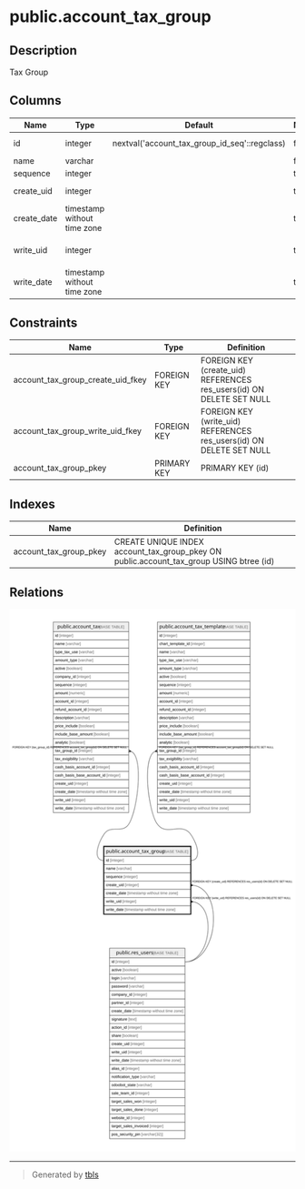 # public.account_tax_group

## Description

Tax Group

## Columns

| Name | Type | Default | Nullable | Children | Parents | Comment |
| ---- | ---- | ------- | -------- | -------- | ------- | ------- |
| id | integer | nextval('account_tax_group_id_seq'::regclass) | false | [public.account_tax](public.account_tax.md) [public.account_tax_template](public.account_tax_template.md) |  |  |
| name | varchar |  | false |  |  | Name |
| sequence | integer |  | true |  |  | Sequence |
| create_uid | integer |  | true |  | [public.res_users](public.res_users.md) | Created by |
| create_date | timestamp without time zone |  | true |  |  | Created on |
| write_uid | integer |  | true |  | [public.res_users](public.res_users.md) | Last Updated by |
| write_date | timestamp without time zone |  | true |  |  | Last Updated on |

## Constraints

| Name | Type | Definition |
| ---- | ---- | ---------- |
| account_tax_group_create_uid_fkey | FOREIGN KEY | FOREIGN KEY (create_uid) REFERENCES res_users(id) ON DELETE SET NULL |
| account_tax_group_write_uid_fkey | FOREIGN KEY | FOREIGN KEY (write_uid) REFERENCES res_users(id) ON DELETE SET NULL |
| account_tax_group_pkey | PRIMARY KEY | PRIMARY KEY (id) |

## Indexes

| Name | Definition |
| ---- | ---------- |
| account_tax_group_pkey | CREATE UNIQUE INDEX account_tax_group_pkey ON public.account_tax_group USING btree (id) |

## Relations

![er](public.account_tax_group.svg)

---

> Generated by [tbls](https://github.com/k1LoW/tbls)
